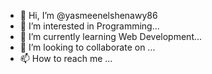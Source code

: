 - 👋 Hi, I’m @yasmeenelshenawy86
- 👀 I’m interested in Programming...
- 🌱 I’m currently learning Web Development...
- 💞️ I’m looking to collaborate on ...
- 📫 How to reach me ...

<!---
yasmeenelshenawy86/yasmeenelshenawy86 is a ✨ special ✨ repository because its `README.md` (this file) appears on your GitHub profile.
You can click the Preview link to take a look at your changes.
--->
